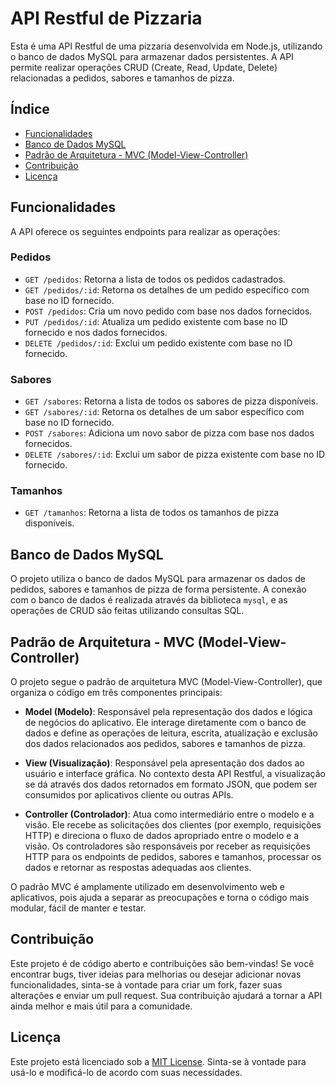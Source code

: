 # API Restful de Pizzaria

Esta é uma API Restful de uma pizzaria desenvolvida em Node.js, utilizando o banco de dados MySQL para armazenar dados persistentes. A API permite realizar operações CRUD (Create, Read, Update, Delete) relacionadas a pedidos, sabores e tamanhos de pizza.

## Índice
- [Funcionalidades](#funcionalidades)
- [Banco de Dados MySQL](#banco-de-dados-mysql)
- [Padrão de Arquitetura - MVC (Model-View-Controller)](#padrão-de-arquitetura---mvc-model-view-controller)
- [Contribuição](#contribuição)
- [Licença](#licença)

## Funcionalidades

A API oferece os seguintes endpoints para realizar as operações:

### Pedidos

- `GET /pedidos`: Retorna a lista de todos os pedidos cadastrados.
- `GET /pedidos/:id`: Retorna os detalhes de um pedido específico com base no ID fornecido.
- `POST /pedidos`: Cria um novo pedido com base nos dados fornecidos.
- `PUT /pedidos/:id`: Atualiza um pedido existente com base no ID fornecido e nos dados fornecidos.
- `DELETE /pedidos/:id`: Exclui um pedido existente com base no ID fornecido.

### Sabores

- `GET /sabores`: Retorna a lista de todos os sabores de pizza disponíveis.
- `GET /sabores/:id`: Retorna os detalhes de um sabor específico com base no ID fornecido.
- `POST /sabores`: Adiciona um novo sabor de pizza com base nos dados fornecidos.
- `DELETE /sabores/:id`: Exclui um sabor de pizza existente com base no ID fornecido.

### Tamanhos

- `GET /tamanhos`: Retorna a lista de todos os tamanhos de pizza disponíveis.

## Banco de Dados MySQL

O projeto utiliza o banco de dados MySQL para armazenar os dados de pedidos, sabores e tamanhos de pizza de forma persistente. A conexão com o banco de dados é realizada através da biblioteca `mysql`, e as operações de CRUD são feitas utilizando consultas SQL.

## Padrão de Arquitetura - MVC (Model-View-Controller)

O projeto segue o padrão de arquitetura MVC (Model-View-Controller), que organiza o código em três componentes principais:

- **Model (Modelo)**: Responsável pela representação dos dados e lógica de negócios do aplicativo. Ele interage diretamente com o banco de dados e define as operações de leitura, escrita, atualização e exclusão dos dados relacionados aos pedidos, sabores e tamanhos de pizza.

- **View (Visualização)**: Responsável pela apresentação dos dados ao usuário e interface gráfica. No contexto desta API Restful, a visualização se dá através dos dados retornados em formato JSON, que podem ser consumidos por aplicativos cliente ou outras APIs.

- **Controller (Controlador)**: Atua como intermediário entre o modelo e a visão. Ele recebe as solicitações dos clientes (por exemplo, requisições HTTP) e direciona o fluxo de dados apropriado entre o modelo e a visão. Os controladores são responsáveis por receber as requisições HTTP para os endpoints de pedidos, sabores e tamanhos, processar os dados e retornar as respostas adequadas aos clientes.

O padrão MVC é amplamente utilizado em desenvolvimento web e aplicativos, pois ajuda a separar as preocupações e torna o código mais modular, fácil de manter e testar.

## Contribuição

Este projeto é de código aberto e contribuições são bem-vindas! Se você encontrar bugs, tiver ideias para melhorias ou desejar adicionar novas funcionalidades, sinta-se à vontade para criar um fork, fazer suas alterações e enviar um pull request. Sua contribuição ajudará a tornar a API ainda melhor e mais útil para a comunidade.

## Licença

Este projeto está licenciado sob a [MIT License](LICENSE). Sinta-se à vontade para usá-lo e modificá-lo de acordo com suas necessidades.
